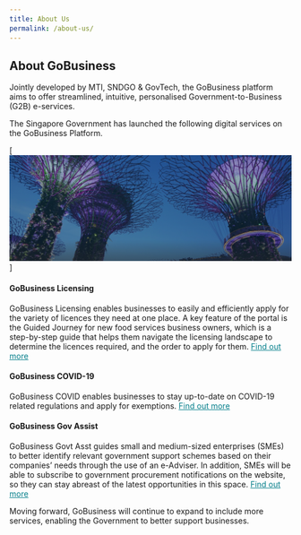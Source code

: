 ```yaml
---
title: About Us
permalink: /about-us/
---
```


## About GoBusiness

Jointly developed by MTI, SNDGO & GovTech, the GoBusiness platform aims to offer streamlined, intuitive, personalised Government-to-Business (G2B) e-services.
 
The Singapore Government has launched the following digital services on the GoBusiness Platform.

[![about us image](/images/gardensbythebay.png)]

#### GoBusiness Licensing
GoBusiness Licensing enables businesses to easily and efficiently apply for the variety of licences they need at one place. A key feature of the portal is the Guided Journey for new food services business owners, which is a step-by-step guide that helps them navigate the licensing landscape to determine the licences required, and the order to apply for them. <a href="https://www.gobusiness.gov.sg/licences" target="_blank" style="color:#037e8a">Find out more</a>
 
#### GoBusiness COVID-19
GoBusiness COVID enables businesses to stay up-to-date on COVID-19 related regulations and apply for exemptions. <a href="https://covid.gobusiness.gov.sg/" target="_blank" style="color:#037e8a">Find out more</a>

#### GoBusiness Gov Assist
GoBusiness Govt Asst guides small and medium-sized enterprises (SMEs) to better identify relevant government support schemes based on their companies’ needs through the use of an e-Adviser. In addition, SMEs will be able to subscribe to government procurement notifications on the website, so they can stay abreast of the latest opportunities in this space. <a href="https://govassist.gobusiness.gov.sg/gov-assist/" target="_blank" style="color:#037e8a">Find out more</a>
 
Moving forward, GoBusiness will continue to expand to include more services, enabling the Government to better support businesses.
